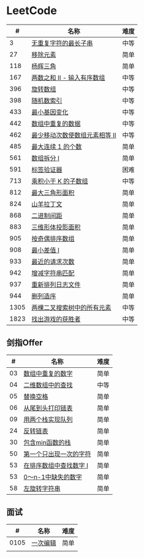 LeetCode
========

| #    | 名称                                                                                             | 难度 |
|------|------------------------------------------------------------------------------------------------|----|
| 3    | [无重复字符的最长子串](https://leetcode-cn.com/problems/longest-substring-without-repeating-characters/) | 中等 |
| 27   | [移除元素](https://leetcode-cn.com/problems/remove-element/)                                        | 简单 |
| 118  | [杨辉三角](https://leetcode-cn.com/problems/pascals-triangle/)                                       | 简单 |
| 167  | [两数之和 II - 输入有序数组](https://leetcode-cn.com/problems/two-sum-ii-input-array-is-sorted/)    | 中等 |
| 396  | [旋转数组](https://leetcode-cn.com/problems/rotate-function/)                                      | 中等 |
| 398  | [随机数索引](https://leetcode-cn.com/problems/random-pick-index/)                                   | 中等 |
| 433  | [最小基因变化](https://leetcode-cn.com/problems/minimum-genetic-mutation/)                                   | 中等 |
| 442  | [数组中重复的数据](https://leetcode-cn.com/problems/find-all-duplicates-in-an-array/)                                   | 中等 |
| 462  | [最少移动次数使数组元素相等 II](https://leetcode.cn/problems/minimum-moves-to-equal-array-elements-ii/)                                   | 中等 |
| 485  | [最大连续 1 的个数](https://leetcode-cn.com/problems/max-consecutive-ones/)                           | 简单 |
| 561  | [数组拆分 I](https://leetcode-cn.com/problems/array-partition-i/)                                  | 简单 |
| 591  | [标签验证器](https://leetcode-cn.com/problems/tag-validator/)                                      | 困难 |
| 713  | [乘积小于 K 的子数组](https://leetcode-cn.com/problems/subarray-product-less-than-k/)                  | 中等 |
| 812  | [最大三角形面积](https://leetcode.cn/problems/largest-triangle-area/)                                      | 简单 |
| 824  | [山羊拉丁文](https://leetcode-cn.com/problems/goat-latin/)                                      | 简单 |
| 868  | [二进制间距](https://leetcode-cn.com/problems/binary-gap/)                                          | 简单 |
| 883  | [三维形体投影面积](https://leetcode-cn.com/problems/projection-area-of-3d-shapes/)                     | 简单 |
| 905  | [按奇偶排序数组](https://leetcode-cn.com/problems/sort-array-by-parity/)                                | 简单 |
| 908  | [最小差值 I](https://leetcode-cn.com/problems/smallest-range-i/)                                     | 简单 |
| 933  | [最近的请求次数](https://leetcode-cn.com/problems/number-of-recent-calls/)                                     | 简单 |
| 942  | [增减字符串匹配](https://leetcode.cn/problems/di-string-match/)                                     | 简单 |
| 937  | [重新排列日志文件](https://leetcode-cn.com/problems/reorder-data-in-log-files/)                        | 简单 |
| 944  | [删列造序](https://leetcode.cn/problems/delete-columns-to-make-sorted/)                        | 简单 |
| 1305 | [两棵二叉搜索树中的所有元素](https://leetcode-cn.com/problems/all-elements-in-two-binary-search-trees/)     | 中等 |
| 1823 | [找出游戏的获胜者](https://leetcode-cn.com/problems/find-the-winner-of-the-circular-game/)             | 中等 |


## 剑指Offer

| #   | 名称                                                                                 |  难度 |
|-----|------------------------------------------------------------------------------------|--|
| 03  | [数组中重复的数字](https://leetcode.cn/problems/shu-zu-zhong-zhong-fu-de-shu-zi-lcof/)       | 简单 |
| 04  | [二维数组中的查找](https://leetcode.cn/problems/er-wei-shu-zu-zhong-de-cha-zhao-lcof/)       | 中等 |
| 05  | [替换空格](https://leetcode.cn/problems/ti-huan-kong-ge-lcof/)       | 简单 |
| 06  | [从尾到头打印链表](https://leetcode.cn/problems/cong-wei-dao-tou-da-yin-lian-biao-lcof/)   | 简单 |
| 09  | [用两个栈实现队列](https://leetcode.cn/problems/yong-liang-ge-zhan-shi-xian-dui-lie-lcof/) | 简单 |
| 24  | [反转链表](https://leetcode.cn/problems/fan-zhuan-lian-biao-lcof/)                     | 简单 |
| 30  | [包含min函数的栈](https://leetcode.cn/problems/bao-han-minhan-shu-de-zhan-lcof/)         | 简单 |
| 50  | [第一个只出现一次的字符](https://leetcode.cn/problems/di-yi-ge-zhi-chu-xian-yi-ci-de-zi-fu-lcof/)         | 简单 |
| 53  | [在排序数组中查找数字 I](https://leetcode.cn/problems/zai-pai-xu-shu-zu-zhong-cha-zhao-shu-zi-lcof/)         | 简单 |
| 53  | [0～n-1中缺失的数字](https://leetcode.cn/problems/que-shi-de-shu-zi-lcof/)         | 简单 |
| 58  | [左旋转字符串](https://leetcode.cn/problems/zuo-xuan-zhuan-zi-fu-chuan-lcof/)         | 简单 |


## 面试
| #   | 名称       |  难度 |
|----|----------|-----|
|0105| [一次编辑](https://leetcode.cn/problems/one-away-lcci/) |简单|
|     |          |     |

